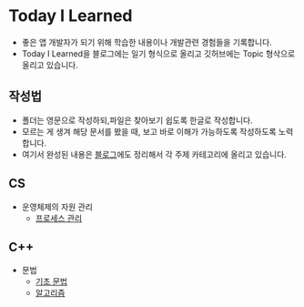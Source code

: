 # Today I Learned 

* 좋은 앱 개발자가 되기 위해 학습한 내용이나 개발관련 경험들을 기록합니다.
* Today I Learned을 블로그에는 일기 형식으로 올리고 깃허브에는 Topic 형삭으로 올리고 있습니다.


## 작성법

* 폴더는 영문으로 작성하되,파일은 찾아보기 쉽도록 한글로 작성합니다.
* 모르는 게 생겨 해당 문서를 봤을 때, 보고 바로 이해가 가능하도록 작성하도록 노력합니다.
* 여기서 완성된 내용은 [블로그](https://jangwoojun.github.io/)에도 정리해서 각 주제 카테고리에 올리고 있습니다.

## CS
* 운영체제의 자원 관리
    + [프로세스 관리](https://github.com/JangWoojun/TIL/blob/main/CS/%ED%94%84%EB%A1%9C%EC%84%B8%EC%8A%A4%20%EA%B4%80%EB%A6%AC.md) 

## C++

* 문법
    + [기초 문법](https://github.com/JangWoojun/TIL/blob/main/C%2B%2B/C%2B%2B%20%EA%B8%B0%EB%B3%B8%20%EB%AC%B8%EB%B2%95.md)
    + [알고리즘]()

